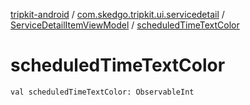 [tripkit-android](../../index.md) / [com.skedgo.tripkit.ui.servicedetail](../index.md) / [ServiceDetailItemViewModel](index.md) / [scheduledTimeTextColor](./scheduled-time-text-color.md)

# scheduledTimeTextColor

`val scheduledTimeTextColor: ObservableInt`